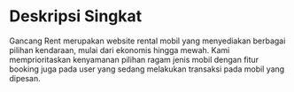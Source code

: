 <h1> Deskripsi Singkat</h1>
Gancang Rent merupakan website rental mobil yang menyediakan berbagai pilihan kendaraan, mulai dari ekonomis hingga mewah. Kami memprioritaskan kenyamanan pilihan ragam jenis mobil dengan fitur booking juga pada user yang sedang melakukan transaksi pada mobil yang dipesan.
